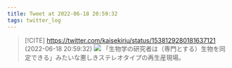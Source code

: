 ```yaml
---
title: Tweet at 2022-06-18 20:59:32
tags: twitter_log
---
```


> [!CITE] https://twitter.com/kaisekiriu/status/1538129280181637121 (2022-06-18 20:59:32)
> ![](https://twitter.com/kaisekiriu/status/1538129280181637121)
> 「生物学の研究者は（専門とする）生物を同定できる」みたいな悪しきステレオタイプの再生産現場。
